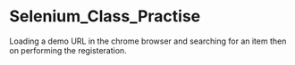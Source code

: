 # Selenium_Class_Practise

Loading a demo URL in the chrome browser and searching for an item then on performing the registeration. 
